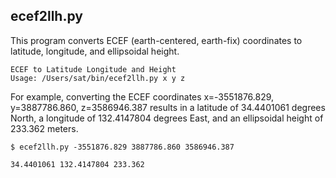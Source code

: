 ## ecef2llh.py

This program converts ECEF (earth-centered, earth-fix) coordinates to latitude, longitude, and ellipsoidal height.

```
ECEF to Latitude Longitude and Height
Usage: /Users/sat/bin/ecef2llh.py x y z
```

For example, converting the ECEF coordinates x=-3551876.829, y=3887786.860, z=3586946.387 results in a latitude of 34.4401061 degrees North, a longitude of 132.4147804 degrees East, and an ellipsoidal height of 233.362 meters.

```
$ ecef2llh.py -3551876.829 3887786.860 3586946.387

34.4401061 132.4147804 233.362
```


